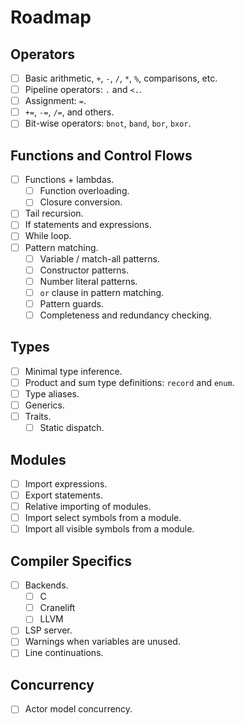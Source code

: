 # Roadmap

## Operators 
 - [ ] Basic arithmetic, `+`, `-`, `/`, `*`, `%`, comparisons, etc.
 - [ ] Pipeline operators: `.` and `<.`.
 - [ ] Assignment: `=`.
 - [ ] `+=`, `-=`, `/=`, and others.
 - [ ] Bit-wise operators: `bnot`, `band`, `bor`, `bxor`.

## Functions and Control Flows
 - [ ] Functions + lambdas.
   - [ ] Function overloading.
   - [ ] Closure conversion.
 - [ ] Tail recursion.
 - [ ] If statements and expressions.
 - [ ] While loop.
 - [ ] Pattern matching.
   - [ ] Variable / match-all patterns.
   - [ ] Constructor patterns.
   - [ ] Number literal patterns.
   - [ ] `or` clause in pattern matching.
   - [ ] Pattern guards.
   - [ ] Completeness and redundancy checking.

## Types
 - [ ] Minimal type inference.
 - [ ] Product and sum type definitions: `record` and `enum`.
 - [ ] Type aliases.
 - [ ] Generics.
 - [ ] Traits.
   - [ ] Static dispatch.

## Modules
 - [ ] Import expressions.
 - [ ] Export statements.
 - [ ] Relative importing of modules.
 - [ ] Import select symbols from a module.
 - [ ] Import all visible symbols from a module.

## Compiler Specifics
 - [ ] Backends.
   - [ ] C
   - [ ] Cranelift
   - [ ] LLVM
 - [ ] LSP server.
 - [ ] Warnings when variables are unused.
 - [ ] Line continuations.

## Concurrency
 - [ ] Actor model concurrency.
